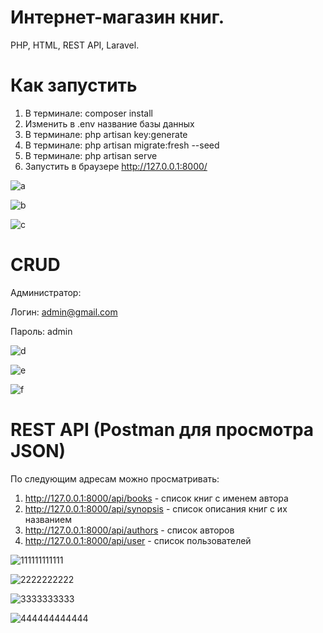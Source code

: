 # Интернет-магазин книг.
PHP, HTML, REST API, Laravel.
# Как запустить
1. В терминале: composer install
2. Изменить в .env название базы данных
3. В терминале: php artisan key:generate
4. В терминале: php artisan migrate:fresh --seed
5. В терминале: php artisan serve 
6. Запустить в браузере http://127.0.0.1:8000/

![a](https://user-images.githubusercontent.com/96938106/180477154-ede4a215-3432-4ef3-8b1e-1ee34d582ae4.png)

![b](https://user-images.githubusercontent.com/96938106/180477172-2d19deb0-b5ba-4c4e-b001-65efe34644e3.png)

![с](https://user-images.githubusercontent.com/96938106/180477199-d74796c3-1c98-4e3d-8dce-0e254df862ce.png)


# CRUD
Администратор: 

Логин: admin@gmail.com

Пароль: admin

![d](https://user-images.githubusercontent.com/96938106/180477274-1266a5cc-873c-4d34-a647-43937f211a4d.jpg)

![e](https://user-images.githubusercontent.com/96938106/180477284-a45fe1ef-ffcc-4c96-84f6-6d993da4c7ae.png)

![f](https://user-images.githubusercontent.com/96938106/180477297-6b492f44-0468-4ac3-8ae5-96213d50bb20.jpg)



# REST API (Postman для просмотра JSON)
По следующим адресам можно просматривать:
1. http://127.0.0.1:8000/api/books - список книг с именем автора
2. http://127.0.0.1:8000/api/synopsis - список описания книг c их названием
3. http://127.0.0.1:8000/api/authors - список авторов
4. http://127.0.0.1:8000/api/user - список пользователей

![111111111111](https://user-images.githubusercontent.com/96938106/180605967-33506027-a953-4539-a59b-ece5cc2ab17b.jpg)

![2222222222](https://user-images.githubusercontent.com/96938106/180605971-4709bd12-ef30-49f5-91b8-88cb5f014083.jpg)

![3333333333](https://user-images.githubusercontent.com/96938106/180605958-e07396e6-f874-409a-9b31-2d505d2f286a.jpg)

![444444444444](https://user-images.githubusercontent.com/96938106/180605966-0ee6f3d9-f0ec-40d4-8e7a-f19c45ada6bd.png)
